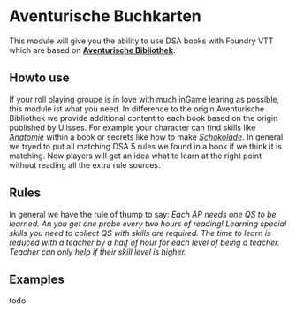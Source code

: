 # Aventurische Buchkarten
This module will give you the ability to use DSA books with Foundry VTT which are based on **[Aventurische Bibliothek](https://www.ulisses-ebooks.de/product/352382/DSA5--Aventurische-Bibliothek-PDF-als-Download-kaufen)**.

## Howto use

If your roll playing groupe is in love with much inGame learing as possible, this module ist what you need. In difference to the origin Aventurische Bibliothek we provide additional content to each book based on the origin published by Ulisses. For example your character can find skills like [*Anatomie*](https://www.ulisses-regelwiki.de/SF_Anatomie_Spezies.html) within a book or secrets like how to make [*Schokolade*](https://ulisses-regelwiki.de/SF_Berufsgeheimnisse.html).
In general we tryed to put all matching DSA 5 rules we found in a book if we think it is matching. New players will get an idea what to learn at the right point without reading all the extra rule sources.

## Rules
In general we have the rule of thump to say: *Each AP needs one QS to be learned. An you get one probe every two hours of reading! Learning special skills you need to collect QS with skills are required. The time to learn is reduced with a teacher by a half of hour for each level of being a teacher. Teacher can only help if their skill level is higher.*

## Examples
todo